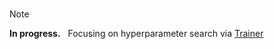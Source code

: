 <br>

> [!NOTE]
> **In progress.** &nbsp; Focusing on hyperparameter search via [Trainer](https://huggingface.co/docs/transformers/main_classes/trainer#transformers.Trainer)

<br>
<br>

<br>
<br>

<br>
<br>

<br>
<br>
